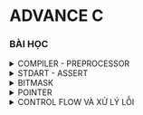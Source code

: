  # ADVANCE C
 
### BÀI HỌC 
<details>
<summary>COMPILER - PREPROCESSOR</summary>

- Quy trình biên dịch :

_Tiền xử lý : loại bỏ các comment , xử lý include ,define , tạo file.i (intermediate)_
>gcc -E main.c -o main.i
    
 _Biên dịch : chuyển file.i sang file.s (assembly),phân tích cú pháp, kiểm tra lỗi_
>gcc -S main.i -O main.s.
    
 _Hợp ngữ :chuyển file.s sang file.o(mã máy)_
> gcc -c main.s -O main.o

_Liên kết : tạo file thực thi bằng cách kết hợp các file.o_
>gcc main.o -o main

- **the preprocess** : chỉ thực hiện thay thế các macro chứ không thực hiện tính toán 
_include_
*define*
- Macro :
 *ifdef*
 *ifndef*
 *endif*
 
*ví dụ 1 :ví dụ 1: viết 1 chương trình sử dụng define định nghĩa hàm nhân 2 giá trị với nhau với a=5+1; và b=6*
```c
#include<stdio.h>
#define mul(x,y) ((x)*(y))
int main()
{
     int a=5+1;
     int b=6;
     int KQ = mul(a,b)
     printf("kết quả nhân 2 giá trị :%d\n",KQ);
     return 0;
}
```
***Ý nghĩa :học cách sử dụng define và lưu ý khi sử dụng 2 giá trị thì tối ưu hóa chúng bằng dấu ngoặc đơn từng giá trị tránh việc ưu tiên toán tử làm sai kết quả***

*ví dụ: hãy viết 1 chương trình sử dụng #ifndef và giải thích tại sao sử dụng ?*
```c
#ifndef MY_HEADER_H  
#define MY_HEADER_H
#include <stdio.h>
void H(){
     printf("HELLO");
}
#endif
```
***ý nghĩa: học cách sử dụng ifndef : kiểm tra file.h đã được định nghĩa hay chưa ? nếu đã được định nghĩa thì không run đoạn chương trình phía dưới , nếu chưa định nghĩa thì run bình thường , phương pháp này có thể sử dụng để tránh trùng lặp hàm thư viện hoặc là việc định nghĩa file.h quá 1 lần***

**Toán tử tiền xử lý**
- Toán tử tiếp tục "\\" : toán tử này cho phép bạn viết tiếp macro cho nhiều dòng 
_ví dụ_
```c
#define macro_R(a , b)\
printf("giá trị a=%d",a);\
printf("chia 2 giá trị=%f",a/b);\
while(0)\
```
- Toán tử stringize "#":toán tử này cho phép chuyển đổi các tham số thành chuỗi 
_ví dụ_
```c
#define in(x) printf(#x "= %d",x); // #x đã chuyển thành chuỗi dù nằm ngoài nháy kép
int a =6;
in(a);
```
>kết quả : a=6

- Toán tử token pasting "##" : toán tử nối 2 token lại với nhau 
_ví dụ_
```c
#define ME (X,Y) X##Y

int ME (HELLO,WORD) =5;
```
>KẾT QUẢ : HELLOWORD =5;

***Câu hỏi :Sự khác biệt giữa #include <file.h> và #include "file.h" là gì ?***
_#include <file.h> chỉ định tiền xử lý tìm kiếm file trong thư mục include của hệ thống_
_#include "file.h" chỉ định tiền xử lý tìm kiếm trong file thư mục hiện tại trước, nếu không tìm thấy mới tìm trong hệ thống_

</details>


<details>
<summary>STDART - ASSERT</summary>

 STDART - ASSERT
- STDART là một thư viện có các hàm điển hình như printf và scanf
- cơ chế 

| tên hàm      | giải thích       
|-------------|-------------|
| va_list   | tạo biến   | 
| va_start   | khởi tạo liên kết với va_list với các tham số cố định : va_start(ap , format);   |
|va_arg|truy vấn tham số , phải chỉ định kiểu dữ liệu|
|va_end| dọn dẹp, giải phóng tài nguyên| 

*ví dụ: viết hàm tính tổng cho số nguyên*
```c
#include<stdio.h>
#include<stdarg.h>
int tong(int dem,...){
     int total=0;
     va_list ap;
     va_start (ap,dem);
     for( int i=0;i<=dem;i++){
          total+=va_arg(ap,int);
     }
     va_end(ap);
     return total;
}
int main(){
     printf("tổng các số sau %d\n",tong(5,6,4));
     return 0;
}
```
-***Assert***:dùng để kiểm tra điều kiện phải xảy ra trong quá trình run , nếu đúng điều kiện thì chương trình tiếp tục run , nếu sai thì chương trình sẽ :
  - In ra thông báo lỗi chi tiết (tên file , số dòng , biểu thức)
  - Gọi hàm abort() để KẾT THÚC chương trình 
_ví dụ:viết 1 chương trình sử dụng assert_
```c
#include<assert.h>
void chia(int a , int b){
     assert(b!=0); // vì b là mẫu nên phải khác 0
     printf("%d\n",a/b);
}
```
_**Nguyên tắc vàng** để sử dụng assert: chỉ dùng để kiểm tra điều kiện tuyệt đối : tuyệt đối không bao giờ vi phạm hoặc tuyệt đối sẽ phải xuất hiện_
**lưu ý: nếu chúng ta bổ sung hàm "#define:NDEBUG" thì tất cả các assert sẽ bị tắt , tuy nhiên phải define NDEBUG TRƯỚC khai báo thư viện _assert.h_**
</details>


<details>
<summary>BITMASK</summary>
 BITMASK 
 - Bitwise operators

 | Toán tử      | ý nghĩa       | ứng dụng       |
|-------------|-------------|-------------|
| &   | AND   | check bit và clear bit   |
|    | OR   | set bit   |
|~|NOT|toggle bit |
|<<|dịch trái   |nhân 2^n|
|>>|dịch phải |chia 2^n|

- bitmask là kĩ thuật sử dụng các biến riêng lẻ để biểu thị cho một trạng thái : 1 - bật , 0 - tắt
- Các phép toán bitmask 

| PHÉP TOÁN      | PHƯƠNG HƯỚNG HOẠT ĐỘNG       | 
|-------------|-------------|
| set bit  | sử dụng toán tử OR  | 
| clear bit   |sử dụng toán tử đảo ~ và AND (lưu ý đảo xảy ra trước and)   | 
|toggle bit|sử dụng toán tử ^|
|check bit|sử dụng toán tử AND "&"|

_ví dụ: Hãy xây dựng hệ thống quản lý quyền truy cập của người dùng bằng cách sử dụng kỹ thuật bitmask. Mỗi quyền sẽ được biểu diễn bằng một bit trong số nguyên. Hệ thống phải hỗ trợ các thao tác sau:**thêm quyền , xóa quyền , kiểm tra quyền , hiển thị quyền**_
_gợi ý : ta cần định nghĩa 4 quyền bằng một bit trong số nguyên thêm quyền ta sử dụng toán set bit , xóa quyền ta sử dụng clear bit , kiểm tra quyền ta sử dụng check bit và hiển thị quyền đã có thì ta dựa trên check bit và xuất ra quyền đã có ở check bit_
```c
>#include <stdio.h>
#include <stdint.h>
#define READ  (1 << 0)
#define WRITE  (1 << 1)
#define SPEAK  (1 << 2)
#define LISTEN  (1 << 3)
 void add_per(uint32_t *per,uint32_t perm){
     *per |=perm;
 }
void clear_per(uint32_t *per,uint32_t perm){
     *per &=~perm;
 }
void check_per(uint32_t *per,uint32_t perm){
     return (per &perm)=perm;
 }
void display_per(uint32_t per);{
     printf("Quyền hiện có ");
     if(check_per(per, READ)) printf("READ");
     if(check_per(per, WRITE)) printf("WRITE");
     if(check_per(per, SPEAK)) printf("SPEAK");
     if(check_per(per, LISTEN)) printf("LISTEN");
     printf("\n");
}
int main(){
     uint32_t user_permission=0;
     add_per(&user_permission,READ | SPEAK);
     display_per(user_permission);
     clear_per(&user_permission, SPEAK)
     display_per(user_permission);
}
```
**KĨ THUẬT BITMASK ĐỘNG**
- Bitmask động cho phép tạo mặt nạ bit theo vị trí linh hoạt bất kì .Đây là kĩ thuật THUỘC LÒNG
```c
#define BIT_MASK(start ,end) ((~0U<< (start))&(~0U>>(31-(end))))
```
>"~0U" : tạo 32 bit toàn là 1 (0xFFFFFFFF)
"<< (start)" : xóa các bit từ 0- start -1
 ">>(31 -end)" : xóa các bit từ end+1 đến 31
AND 2 kết quả : giữ lại bit từ start đến end

_ví dụ_
```c
BIT_MASK(2,4);
//kết quả sẽ bằng :0b011100 giữ lại số 1 tại vị trí từ 2-4
```
_ví dụ : hệ thống quản lý GPIO động_
_YÊU CẦU : điều khiển 32 GPIO , SET CLEAR nhiều chân cùng lúc , toggle dải chân bất kì_
```c
typedef struct {
    volatile uint32_t *port ;
} GPIO_typeDef;
void gpio_set(GPIO_typeDef *gpio, int start , int end){
    uint32_t mask = BIT_MASK(start ,end)
    *gpio->port |=mask;
}
```
**BIT FIELDS**
- Là 1 kĩ thuật giúp tiết kiêm bộ nhớ 
_cú pháp_
```c
struct hall{
    int tem :5;
    float hum :3;
}
```
>tổng là 8 bit thay vì nếu không khai báo số lượng bit thì sẽ là 16 bit chia đều cho 2 biến 

<details>
<summary>Phân tích mã nguồn slide 14</summary>

**BÀI TẬP: Phân tích mã nguồn sau (slide 14 HALA)**
```c
#include <stdio.h>
#include <stdint.h>
#define COLOR_RED 0	
#define COLOR_BLUE 1
#define COLOR_BLACK 2
#define COLOR_WHITE 3
#define POWER_100HP 0
#define POWER_150HP 1
#define POWER_200HP 2
#define ENGINE_1_5L 0
#define ENGINE_2_0L 1
```
_định nghĩa màu , công suất , động cơ bằng define_
```c
typedef uint8_t CarColor;
typedef uint8_t CarPower;
typedef uint8_t CarEngine;
```
_sử dụng typedef uint8_t để định nghĩa các biến , nguyên nhân sử dụng typedef để dễ dàng thay đổi kiểu dữ liệu trong tương lai , nếu cần thay đổi kiểu dữ liệu uint8_t sang kiểu khác , chỉ cần sửa nơi định nghĩa typedef là được_

```c
#define SUNROOF_MASK 1 << 0     // 0001
#define PREMIUM_AUDIO_MASK 1 << 1 // 0010
#define SPORTS_PACKAGE_MASK 1 << 2 // 0100
// Thêm các bit masks khác tùy thuộc vào tùy chọn
```
_sử dụng Macro define để định nghĩa bit cho các biến_
```c
typedef struct {
    uint8_t additionalOptions : 3; // 3 bits cho các tùy chọn bổ sung
    CarColor color : 2;
    CarPower power : 2;
    CarEngine engine : 1;
    } CarOptions;
```
_mục đích sử dụng struct là tạo kiểu dữ liệu tùy chỉnh_
_carColor là lưu trữ màu với 2 bit ( phạm vi lưu trữ là 4 màu : 0-3(2^2-1)) đã được định nghĩa ở trên_
_carPower, carEngine cũng tương tự vậy_
```c
void configureCar(CarOptions *car, CarColor color, CarPower power, CarEngine engine, uint8_t options) {
    car->color = color;
    car->power = power;
    car->engine = engine;
    car->additionalOptions = options;
}
```
_hàm này để gán các giá trị màu , công suất, động cơ , gán các tùy chọn bổ sung_
_riêng đối với biến car thì sử dụng con trỏ để lấy giá trị gốc nếu có thay đổi thì thay đổi từ giá trị gốc chứ không phải giá trị sao chép_
```c
void setOption(CarOptions *car, uint8_t optionMask) {
    car->additionalOptions |= optionMask;
}
```
_sử dụng thêm chức năng bằng lệnh OR giống các phép toán trong bitmask_
```c
void unsetOption(CarOptions *car, uint8_t optionMask) {
    car->additionalOptions &= ~optionMask;
}
```
_sử dụng xóa chức năng bằng lệnh đảo ~ và AND trong bitmask_
```c
void displayCarOptions(const CarOptions car) {
    const char *colors[] = {"Red", "Blue", "Black", "White"};
    const char *powers[] = {"100HP", "150HP", "200HP"};
    const char *engines[] = {"1.5L", "2.0L"};

    printf("Car Configuration: \n");
    printf("Color: %s\n", colors[car.color]);
    printf("Power: %s\n", powers[car.power]);
    printf("Engine: %s\n", engines[car.engine]);
    printf("Sunroof: %s\n", (car.additionalOptions & SUNROOF_MASK) ? "Yes" : "No");
    printf("Premium Audio: %s\n", (car.additionalOptions & PREMIUM_AUDIO_MASK) ? "Yes" : "No");
    printf("Sports Package: %s\n", (car.additionalOptions & SPORTS_PACKAGE_MASK) ? "Yes" : "No");}
```
_hàm này dùng để hiển thị những giá trị đã setup trước đó : màu , công suất , động cơ ... , có cả hiển thị thêm tùy chọn chức năng_
```c
int main() {
    CarOptions myCar;_
    configureCar(&myCar, COLOR_BLACK, POWER_150HP, ENGINE_2_0L, 0); 
```	
 _đặt tên cho struct và cấu hình cho car theo các biến đã khai báo của hàm configureCar_

```c
    setOption(&myCar, SUNROOF_MASK);
    setOption(&myCar, PREMIUM_AUDIO_MASK);
_ set thêm 2 chức năng là sunroof và audio_
>displayCarOptions(myCar);
```
_hiển thị chức năng đã set_
```c
   unsetOption(&myCar, PREMIUM_AUDIO_MASK); 
    displayCarOptions(myCar);
```
_clear chức năng audio vừa set và hiển thị_
```c
    printf("size of my car: %d\n", sizeof(CarOptions));
```
_in ra kích cỡ của mycar dựa trên sizeof()_
```c
    return 0;
}
```
</details>

</details>

<details>
<summary>POINTER</summary>

 POINTER 
 - Con trỏ là một biến dùng để lưu địa chỉ của biến khác , nghĩa là biến thông thường chứa giá trị thì con trỏ chứa địa chỉ bộ nhớ (nơi mà giá trị được lưu trữ )  
 __Khai báo con trỏ__
 >kieu_du_lieu *ten_con_tro;
 
 *ví dụ :*
 ```c
 int *ptr;
 int *a;
 ```
 **Kiểu dữ liệu con trỏ cũng thể hiện kiểu dữ liệu mà biến nó trỏ đến theo nguyên tắc đồng kiểu dữ liệu**

 **Gán địa chỉ cho con trỏ**
 - Mỗi biến đều có 1 giá trị và 1 địa chỉ , để truy cập địa chỉ biến trong C ta sử dụng toán tử ***&***
 _ví dụ:_
 ```c
 int so =5;
 int *contro;
 contro = & so;
 ```
 >bây giờ kết quả là biến _contro_ đang nắm giữ địa chỉ của biến _so_

 **Truy xuất giá trị thông qua con trỏ**
- Khác với truy cập địa chỉ con trỏ sử dụng toán tử __&__ thì truy xuất giá trị sử dụng toán tử __*__ (được gọi là tham trị).
 __*__ ***:toán tử này truy xuất giá trị của địa chỉ mà con trỏ đang trỏ đến*** 
*ví dụ:*
```c
int number =4;
int *ptr =&number;
printf("giá trị của number=%d",number);
printf("địa chỉ của number=%d",&number);
printf("giá trị của ptr=%d",ptr); 
//giá trị của ptr là địa chỉ của number
printf("giá trị của con trỏ ptr(giá trị tại địa chỉ mà ptr trỏ đến)=%d",*ptr);
```
**Sau đây là bảng tổng kết nội dung**
| Đặc điểm      | Khai báo con trỏ       | Gán địa chỉ con trỏ       | Truy xuất con trỏ |
|-------------|-------------|-------------|--------|
| Cú pháp   | Kieu_du_lieu *Ten_con_tro   | Ten_con_tro =&Ten_bien   | *Ten_con_tro       |
| Mục đích  | Khai báo một biến đặc biệt có khả năng lưu trữ địa chỉ biến khác   | lập mối quan hệ : gán địa chỉ của 1 biến vào con trỏ     | Truy cập giá trị tại địa chỉ mà con trỏ đang trỏ đến        |
|Gía trị trả về | Không có | địa chỉ bộ nhớ | giá trị tại địa chỉ bộ nhớ 
 
**Kích thước con trỏ**
_ví dụ_:
```c
char *out;
float *put;
int *ar;
```
*Câu hỏi :Kích thước các con trỏ trên có giống nhau không?*
>Tất cả các con trỏ đều có cùng 1 kích thước , KHÔNG PHỤ THUỘC VÀO KIỂU DỮ LIỆU MÀ CHÚNG TRỎ ĐẾN MÀ PHỤ THUỘC VÀO KIẾN TRÚC HỆ THỐNG (STM32, ESP32...)

*Nguyên nhân :con trỏ lưu trữ địa chỉ mà địa chỉ bộ nhớ trên 1 hệ thống có kích thước cố định (hệ thống 64 bit :8 byte ...)*
___Hiểu lầm : Nhiều người hiểu rằng (*int) lớn hơn (*char) .Điều này hoàn toàn sai : con trỏ lưu trữ địa chỉ nên kích thước của nó hoàn toàn không liên quan đến___
 
 **Con trỏ void**
 - Định nghĩa : void pointer là một loại con trỏ có thể trỏ đến dữ liệu của bất kì kiểu nào 
 _ví dụ_
 ```c
 void *ptr;
 ```
> Con trỏ void không liên kết bất kì kiểu dữ liệu cụ thể nào , do đó nó có thể giữ địa chỉ của bất kì kiểu dữ liệu nào 
 
_ví dụ_
```c
#include<stdio.h>
int main(){
    int a=10;
    float b=11;
    void *ptr;// khai báo con trỏ void 
    // sử dụng con trỏ void trỏ đến kiểu int 
    ptr =&a;
    printf("Địa chỉ biến a :%p\n",ptr);
    // sử dụng con trỏ đến kiểu float
    ptr = &b;
     printf("Địa chỉ biến a :%p\n",ptr);
}
```
__Hạn chế của void pointer__
- Con trỏ void không thể truy cập trự tiếp giải tham chiếu bằng toán tử * (Nguyên nhân trình biên dịch không biết phải đọc bao nhiêu byte để thực hiện giải tham chiếu )
- Để truy cập giá trị , phải ép kiểu 
```c
void *ptr =&a;
int value =*(int*)ptr; 
// chúng ta phải ép kiểu (int*) , sử dụng tham chiếu * =*(int*)
```
***Sử dụng con trỏ void khi cần viết 1 hàm hoặc 1 cấu trúc có thể sẽ làm việc với nhiều kiểu dữ liệu , lưu ý luôn ghi nhớ kiểu dữ liệu gốc***

**FUNCTION POINTER**
- Mỗi hàm đều sẽ tồn tại trong bộ nhớ tại một địa chỉ nhất định 
- Con trỏ hàm (Function pointer) là một biến đặc biệt dùng để lưu trữ địa chỉ của một hàm
__cú pháp và cách khai báo__
>kieu_tra_ve (*ten_con_tro)(ds_tham_so);

**chú ý : dấu ngoặc đơn (*ten_con_tro) là bắt buộc**
```c
int (*ptr)(int , int);
void (*gtr)(char*);
```
__Gán địa chỉ cho hàm__
- Sau khi khai báo chúng ta cần gán địa chỉ : có 2 cách gán địa chỉ
>cách 1:con_tro =&ten_ham;
>cách 2:contro =ten_ham ;

**CẢ HAI CÁCH ĐỀU CHO KẾT QUẢ GIỐNG NHAU**
_ví dụ_
```c
#include <stdio.h>
int sub (int a , int b){
    return a-b;
}
int main (){
    int (*op)(int int);
    op=&sub;
    printf("kết quả %d\n ",op(4,3));// đáp án =1
    op=sub;
    printf("kết quả %d\n ",op(4,3));// đáp án =1
}
```
**Gọi hàm thông qua con trỏ hàm**
>(*con_tro_ham)(doi_so): cách 1
(con_tro_ham)(doi_so) : cách 2

***Bảng tổng hợp con trỏ hàm***
| Khai báo con trỏ hàm     | Gán địa chỉ       | Gọi hàm thông qua con trỏ       |
|-------------|-------------|-------------|
|  kieu_tra_ve (*ten_con_tro)(ds_tham_so);  | con_tro =&ten_ham; hoặc contro =ten_ham ;   | (*con_tro_ham)(doi_so) hoặc (con_tro_ham)(doi_so)    |

**POINTER NULL**
- Con trỏ null là con trỏ không trỏ đến bất kì địa chỉ hợp lệ nào 
```c
int *ptr = NULL;
```
***Tại sao lại sử dụng con trỏ NULL?***
- Phòng tránh truy cập vùng nhớ rác :con trỏ chưa khởi tạo chứa giá trị ngẫu nhiên , giá trị ngẫu nhiên này vô tình trỏ đến vùng nhớ nguy hiểm 
- Kiểm tra : dễ dàng phát hiện con trỏ chưa được gán giá trị hợp lệ 
_ví dụ_
```c
#include <stdio.h>
int main (){
    int *ptr =NULL; // khởi tạo 1 con trỏ NULL
    if(ptr=NULL){
        printf("con trỏ chưa được khởi tạo\n");
    }
    int giatri=3;
    ptr=&giatri;
    return 0;
}
```
***Lưu ý : đối với con trỏ NULL không thể tham trị con trỏ NULL***

**POINTER TO POINTER**
_Tại sao cần đến con trỏ đến con trỏ?_
_Là khi bạn muốn thay đổi ĐỊA CHỈ mà một con trỏ đang trỏ đến từ bên trong con trỏ khác_
_ví dụ_
```c
void change(int *ptr){
int value =20;
ptr=&value;   // giá trị ptr(địa chỉ biến a trong p) đang được gán là địa chỉ value
}
int main ()
{
    int a=10;
    int *p=&a;
    change(p);
    printf("%d",*p);//kết quả vẫn bằng 10
}
```
>value là biến toàn cục chỉ tồn tại trong phạm vi hàm => khi kết thúc hàm , địa chỉ value không còn hợp lệ 
>giải pháp : dùng con trỏ cấp 2 để thay đổi con trỏ gốc

**Khai báo**
```c
int **pptr;
```
_Minh họa_
_pptr có giá trị là địa chỉ của biến ptr_
_ptr có giá trị là địa chỉ biến value_
_value có giá trị là 20_
>nếu *pptr thì chỉ truy cập giá trị của biến ptr là địa chỉ biến value
nếu **pptr thì sẽ truy cập đến giá trị của value

_ví dụ kinh điển:_
```c
#include <stdio.h>
void swap_pointer(int **a , int **b){
    //int **a(b) cho phép truy cập và sửa đổi địa chỉ mà ptr1 và ptr2 trỏ đến nghĩa là sửa đổi địa chỉ 0x1000 và 0x2000
    int *temp =*a;//a=&ptr1(giá trị của a là địa chỉ ptr1=0x3000), vậy *a =giá trị ptr1=0x1000(địa chỉ biến x)
    //temp=0x1000, vậy *temp =giá trị x =10;
    *a=*b;
    //b=&ptr2(0x4000) vậy *b=giá trị tại ptr2(0x2000)
    // a=0x2000; *a=20;
    *b=temp;//b=0x1000, vậy *b=10;
}
int main (){
    int x=10,y=20;
    int *ptr1=&x; // gán giá trị ptr1 là địa chỉ biến x
    //ví dụ: địa chỉ x =0x1000 , ptr1=0x1000 , địa chỉ ptr1=0x3000
    int *ptr2=&y; // gán giá trị ptr2 là địa chỉ biến y
    // ví dụ : địa chỉ y=0x2000 , ptr2=0x2000 , địa chỉ ptr2=0x4000
    printf("Trước swap:\n");
    printf("ptr1 → %d\n", *ptr1); // 10
    printf("ptr2 → %d\n", *ptr2); // 20
    swap_pointers(&ptr1, &ptr2);
    // truyền đại chỉ biến ptr1=0x3000, và ptr2=0x4000 
    // tại thời điểm này, không truyền giá trị của ptr1 và ptr2 vì chúng ta cần thay đổi địa chỉ 2 con trỏ 
    printf("Sau swap:\n");
    printf("ptr1 → %d\n", *ptr1); // 20
    printf("ptr2 → %d\n", *ptr2); // 10

    return 0;
}
```
| Bước       | code       | giải thích     |
|-------------|-------------|-------------|
| 1  | int *temp = *a;  | *a là giá trị tại 0x3000 (0x1000) → temp = 0x1000 (trỏ đến x)  |
| 2   | *a = *b;   | *b là giá trị tại 0x4000 (0x2000) → Gán *a = 0x2000 (ptr1 trỏ đến y)   |
|3|*b = temp;|temp = 0x1000 → Gán *b = 0x1000 (ptr2 trỏ đến x)|

**CONST POINTER**
_Phân loại con trỏ hằng_

| Loại       | Thay đổi địa chỉ        | Thay đổi giá trị       | Khởi tạo bắt buộc |
|-------------|-------------|-------------|------|
| Con trỏ thường     |    :white_check_mark:| :white_check_mark:|:x:|
| Con trỏ hằng   |:white_check_mark:|:x:|:x:|
| Hằng con trỏ   | :x:  | :white_check_mark:  |:white_check_mark:|
|Hằng con trỏ đến hằng |:x:|:x:|:white_check_mark:|


**Con trỏ hằng**
_Mục đích:cho phép trỏ đến vùng nhớ nhưng KHÔNG thay đổi giá trị_
_cú pháp_
>const kieu_du_lieu *bien_con_tro;

```c
const int *ptr;
```
_ví dụ_
```c
int main(){
    int value =10;
    const int *ptr =&value;
    *ptr=30;// LỖI: không thể thay đổi được giá trị của ptr
    value =30;// Hợp lệ vì chúng ta thay đổi trực tiếp trên biến value không thông qua con trỏ
    ptr=&new;// Hợp lệ vì thay đổi địa chỉ 
}
```
_Bài học : dùng khi cần đảm bảo tính toàn vẹn của giá trị_
**Hằng con trỏ**
_Mục đích : cố định địa chỉ nhưng cho phép thay đổi giá trị_
>kieu_du_lieu *const bien_con tro =&ten_bien ;

***Lưu ý : phải khởi tạo ngay khi khai báo***

```c
int *const ptr=&near;
```
_ví dụ_
```c
int main(){
    int x=5 , y=10;
    int *const ptr =&x
    *ptr =7; // Hợp lệ : thay đổi được giá trị 
    ptr=&y; // Lỗi : không thể thay đổi giá trị 
    return 0;
}
```
**Hằng con trỏ đến hằng**
_cú pháp_
>const kieu_du_lieu *const ten_con_tro =&ten_bien;

_Đặc điểm riêng: Không thay đổi được địa chỉ và cả giá trị_
**Kĩ thuật và thủ thuật**
_Quy tắc phân biệt_
__Đọc từ phải sang trái__
```c
const int *p1;
int const *p2;
int *const p3;
```
>int *p1 : con trỏ đến hằng (const)
const p3 hằng đến con trỏ (*p3)

> hằng là không đổi 
bên trái là địa chỉ - bên phải là giá trị // từ vỏ hộp(địa chỉ) vào trong hộp(giá trị) 
chữ hằng nằm bên nào thì bên đó không đổi , còn lại là đổi được 
</details>
<details>
<summary>CONTROL FLOW VÀ XỬ LÝ LỖI</summary>

**CONTROL FLOW VÀ XỬ LÝ LỖI**
_Tổng quan về Control Flow_
Mặc định chương trình C thực hiện các câu lệnh từ trên xuống dưới .Như vậy , CPU làm từ hàm main , thực hiện lần lượt các câu lệnh và kết thúc tại điểm cuối hàm main
Tuy nhiên, trong thực tế , chúng ta cần các cơ chế :
- Thực thi một khối lệnh nhiều lần (vòng lặp : loops)
- Thực thi một khối lệnh chỉ khi thỏa mãn một điều kiện nào đó (branches)
- Nhảy đến 1 vị trí khác trong code (jumps)
- Xử lý tình huống lỗi và ngoại lệ (error handling)

**Câu lệnh goto**
_Là câu lệnh cho phép chương trình nhảy vô điều kiện đến 1 vị trí được đánh dấu bởi một nhãn_
_cú pháp_
>goto labell;
//các dòng code này sẽ được bỏ qua 
label : statement;

_ví dụ_
```c
#include <stdio.h>
int main (){
    int i=0;
    start_loop:
    printf("%d",i);
    i++;
    if(i<5)
    goto start_loop;
return 0;
}
```
**Câu lệnh SETJMP và LONGJMP**
_Cơ chế hoạt động_
- SETJMP : lưu trữ trạng thái hiện tại vào biến jmb_buf
-LONGJMP : khôi phục trạng thái đã lưu , làm cho chương trình tiếp tục thực thi từ vị trí setjmp ban đầu 
```c
#include <setjmp.h>
jmp_buf env; // biến lưu trữ trạng thái 
int R =setjmp(env);// Lưu trữ trạng thái hiện tại 
void longjmp(jmp_buf env , int val); // khôi phục trạng thái 
```
_Lưu ý : setjmp : đánh dấu vị trí có thể quay lại bằng longjmp_
_Kết quả trả về lần đầu tiên bằng 0 , trả về 1 giá trị khác cho lần tiếp theo_
_Longjmp : nhảy về vị trí hiện tại khi thực hiện setjmp và tiếp tục_
```c
#include <stdio.h>
#include <setjmp.h>
jmp_buf env;// biến lưu trạng thái 
void chia_so(int a, int b){
    if(b==0){
        printf("Phát hiện lỗi chia 0\n");
        longjmp(env,1); // nhảy đến vị trí setjmp với giá trị 1 
    }
    printf("KQ %d\n", a/b);
}
int main(){
    int error = setjmp(env);// lập chốt kiểm tra lỗi 
    if(error==0){
        printf("Thực hiện phép chia \n");
    }
    else
    printf("ĐÃ XẢY RA LỖI");
}
```
**Xử lý ngoại lệ**
- Khối TRY : là phạm vi thực thi có khả năng sinh lỗi , không được sử dụng đơn độc mà phải đi kèm với catch , throw
- Khối THROW : tạo đối tượng ngoại lệ chứa thông tin debug
- Khối CATCH: Bẫy lỗi thông minh 
<details>
<summary>BÀI TẬP SỐ 2</summary>

BÀI TẬP SỐ 2:
 Xử Lý Nhiều Loại Lỗi Trong Hệ Thống Phức Tạp Sử Dụng Macro TRY-CATCH
Mục Tiêu:
- Viết một chương trình trong ngôn ngữ C sử dụng các macro TRY, CATCH, và THROW để mô phỏng việc xử lý nhiều loại lỗi trong một hệ thống phức tạp.
Yêu Cầu:
- Định nghĩa các macro TRY, CATCH, và THROW giúp xử lý lỗi trong chương trình.
- Tạo các hàm giả lập các hoạt động khác nhau, mỗi hàm có khả năng "ném" ra một loại lỗi cụ thể sử dụng macro THROW.
- Trong hàm main, gọi các hàm này trong một khối TRY và xử lý các lỗi tương ứng trong các khối CATCH phù hợp.
- Các loại lỗi có thể bao gồm nhưng không giới hạn ở: lỗi đọc file, lỗi xử lý mạng, lỗi tính toán dữ liệu.
- In ra thông báo lỗi phù hợp khi một lỗi được bắt và xử lý.
Mô Tả Chi Tiết Hơn:
- Bạn cần viết ba hàm mô phỏng ba hoạt động khác nhau: readFile, networkOperation, và calculateData.
Mỗi hàm này sẽ sử dụng THROW để ném ra một loại lỗi cụ thể khi gặp sự cố.
- Trong main, sử dụng TRY để bao quanh việc gọi các hàm này và sử dụng các khối CATCH để xử lý từng loại lỗi riêng biệt.
Mỗi khối CATCH sẽ in ra một thông báo lỗi đặc trưng cho lỗi tương ứng.
- Đảm bảo chương trình kết thúc một cách an toàn, in ra thông báo kết thúc chương trình sau khi tất cả các lỗi đã được xử lý.
Cho một enum lưu các mã lỗi như sau: 
```C
enum ErrorCodes { NO_ERROR, FILE_ERROR, NETWORK_ERROR, CALCULATION_ERROR };
```
- Thông tin các hàm:
```c
void readFile() {
    printf("Đọc file...\n");
    THROW(FILE_ERROR, "Lỗi đọc file: File không tồn tại.");
}
void networkOperation() {
    // Bổ sung chương trình
}
void calculateData() {
   // Bổ sung chương trình
}
```
- Chương trình trong hàm main:
```c
TRY {
        readFile();
        networkOperation();
        calculateData();
    } CATCH(FILE_ERROR) {
        printf("%s\n", error_message);} // Bổ sung thêm nhiều CATCH
```
**GIẢI**
```C
#include<stdio.h>
#include<stdlid.h>
#include<setjmp.h>
enum ErrorCodes { 
    NO_ERROR, 
    FILE_ERROR, 
    NETWORK_ERROR, 
    CALCULATION_ERROR 
};// định nghĩa các mã lỗi 

typedef struct {
    int code; // mã lỗi
    const char* message; // thông báo lỗi 
}Error_Info;
jmp_buf env;// lưu trữ thông tin lỗi 
#define TRY if(Error_Info.code==0) // nếu setjmp=0 thực thi code trong TRY , và khác 0 nhảy đến CATCH
#define CATCH(error_code)\
else if(Error_Info.code == error_code)
#define THROW (code,message)\
Error_Info.code=code;\ // GÁN MÃ LỖI 
Error_Info.message=message;\ // GÁN THÔNG BÁO LỖI
longjmp(env,code)\ //
void readFile() {
    printf("Đang đọc file...\n");
    // Giả lập lỗi đọc file
    THROW(FILE_ERROR, "Lỗi đọc file: File không tồn tại hoặc bị khóa");
}

void networkOperation() {
    printf("Đang thực hiện kết nối mạng...\n");
    // Giả lập lỗi mạng
    THROW(NETWORK_ERROR, "Lỗi mạng: Không thể kết nối đến server");
}

void calculateData() {
    printf("Đang tính toán dữ liệu...\n");
    // Giả lập lỗi tính toán
    THROW(CALCULATION_ERROR, "Lỗi tính toán: Giá trị đầu vào không hợp lệ");
}
int main() {
Error_Info.code=setjmp(env);
    TRY {
        readFile();
        networkOperation();
        calculateData();
    }
    CATCH(FILE_ERROR) {
        fprintf(stderr, "[LỖI %d] %s\n", current_error.code, current_error.message);
    }
    CATCH(NETWORK_ERROR) {
        fprintf(stderr, "[LỖI %d] %s\n", current_error.code, current_error.message);
    }
    CATCH(CALCULATION_ERROR) {
        fprintf(stderr, "[LỖI %d] %s\n", current_error.code, current_error.message);
    }

    printf("\nKết thúc chương trình an toàn\n");
    return 0;
}
```
</details>

</details>